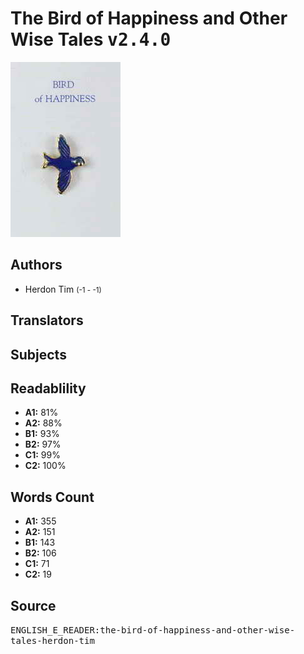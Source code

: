 # The Bird of Happiness and Other Wise Tales <kbd>v2.4.0</kbd>

![](./cover.medium.jpg "")

## Authors


 - Herdon Tim <small>(-1 - -1)</small>

## Translators



## Subjects



## Readablility


 - **A1:** 81%
 - **A2:** 88%
 - **B1:** 93%
 - **B2:** 97%
 - **C1:** 99%
 - **C2:** 100%

## Words Count


 - **A1:** 355
 - **A2:** 151
 - **B1:** 143
 - **B2:** 106
 - **C1:** 71
 - **C2:** 19

## Source


<kbd>ENGLISH_E_READER:the-bird-of-happiness-and-other-wise-tales-herdon-tim</kbd>
